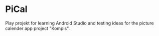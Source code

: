 # PiCal
Play projekt for learning Android Studio and testing ideas for the picture calender app project "Kompis".
